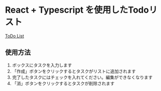 # React + Typescript を使用したTodoリスト

[ToDo List](https://takumi-ono0154.github.io/todo_list/)

## 使用方法
1. ボックスにタスクを入力します
2. 「作成」ボタンをクリックするとタスクがリストに追加されます
3. 完了したタスクにはチェックを入れてください。編集ができなくなります
4. 「消」ボタンをクリックするとタスクが削除されます

